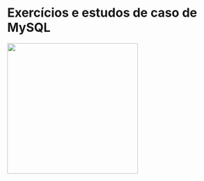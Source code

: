 # Exercícios e estudos de caso de MySQL

<a>
  
[<img height="300em" src="https://c.tenor.com/NN9_wWaCxx8AAAAi/mysql.gif"/>](https://www.mysql.com/)

</a> 
